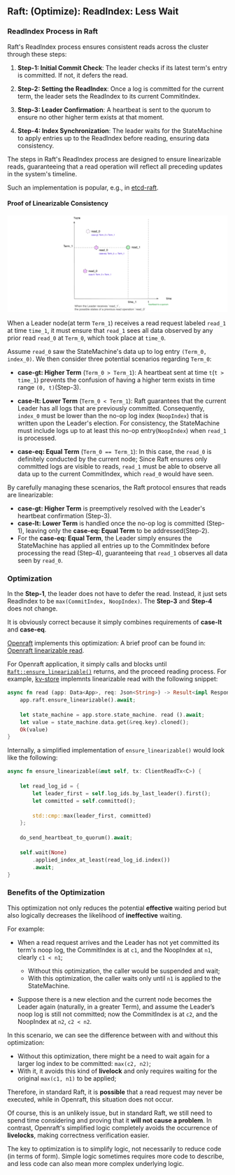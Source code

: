 ## Raft: (Optimize): ReadIndex: Less Wait

### ReadIndex Process in Raft

Raft's ReadIndex process ensures consistent reads across the cluster through these steps:

1. **Step-1: Initial Commit Check**: The leader checks if its latest term's entry is committed. If not, it defers the read.

2. **Step-2: Setting the ReadIndex**: Once a log is committed for the current term, the leader sets the ReadIndex to its current CommitIndex.

3. **Step-3: Leader Confirmation**: A heartbeat is sent to the quorum to ensure no other higher term exists at that moment.

4. **Step-4: Index Synchronization**: The leader waits for the StateMachine to apply entries up to the ReadIndex before reading, ensuring data consistency.

The steps in Raft's ReadIndex process are designed to ensure linearizable reads, guaranteeing that a read operation will reflect all preceding updates in the system's timeline.

Such an implementation is popular, e.g., in [etcd-raft][etcd-raft-read-index].

#### Proof of Linearizable Consistency

![](raft-read.excalidraw-margin.png)

When a Leader node(at term `Term_1`) receives a read request labeled `read_1` at time `time_1`, it must ensure that `read_1` sees all data observed by any prior read `read_0` at `Term_0`, which took place at `time_0`.

Assume `read_0` saw the StateMachine's data up to log entry `(Term_0, index_0)`. We then consider three potential scenarios regarding `Term_0`:

- **case-gt: Higher Term** (`Term_0 > Term_1`): A heartbeat sent at time `t`(`t > time_1`) prevents the confusion of having a higher term exists in time range `(0, t)`(Step-3).

- **case-lt: Lower Term** (`Term_0 < Term_1`): Raft guarantees that the current Leader has all logs that are previously committed. Consequently, `index_0` must be lower than the no-op log index (`NoopIndex`) that is written upon the Leader's election. For consistency, the StateMachine must include logs up to at least this no-op entry(`NoopIndex`) when `read_1` is processed.

- **case-eq: Equal Term** (`Term_0 == Term_1`): In this case, the `read_0` is definitely conducted by the current node; Since Raft ensures only committed logs are visible to reads, `read_1` must be able to observe all data up to the current CommitIndex, which `read_0` would have seen.

By carefully managing these scenarios, the Raft protocol ensures that reads are linearizable:

- **case-gt: Higher Term** is preemptively resolved with the Leader's heartbeat confirmation (Step-3).
- **case-lt: Lower Term** is handled once the no-op log is committed (Step-1), leaving only the **case-eq: Equal Term** to be addressed(Step-2).
- For the **case-eq: Equal Term**, the Leader simply ensures the StateMachine has applied all entries up to the CommitIndex before processing the read (Step-4), guaranteeing that `read_1` observes all data seen by `read_0`.


### Optimization

In the **Step-1**, the leader does not have to defer the read. Instead, it
just sets ReadIndex to be `max(CommitIndex, NoopIndex)`. The **Step-3** and
**Step-4** does not change.

It is obviously correct because it simply combines requirements of **case-lt** and **case-eq**.

[Openraft][] implements this optimization: A brief proof can be found in: [Openraft linearizable read][read].

For Openraft application, it simply calls and blocks until [`Raft::ensure_linearizable()`][ensure_linearizable] returns, and the proceed reading process.
For example, [kv-store][] implemnts linearizable read with the following snippet:

```rust
async fn read (app: Data<App>, req: Json<String>) -> Result<impl Responder> {
    app.raft.ensure_linearizable().await;

    let state_machine = app.store.state_machine. read ().await;
    let value = state_machine.data.get(&req.key).cloned();
    Ok(value)
}
```

Internally, a simplified implementation of `ensure_linearizable()` would look
like the following:

```rust
async fn ensure_linearizable(&mut self, tx: ClientReadTx<C>) {

    let read_log_id = {
        let leader_first = self.log_ids.by_last_leader().first();
        let committed = self.committed();

        std::cmp::max(leader_first, committed)
    };

    do_send_heartbeat_to_quorum().await;

    self.wait(None)
        .applied_index_at_least(read_log_id.index())
        .await;
}
```

### Benefits of the Optimization

This optimization not only reduces the potential **effective** waiting period but also logically decreases the likelihood of **ineffective** waiting.

For example:
- When a read request arrives and the Leader has not yet committed its term's noop log, the CommitIndex is at `c1`, and the NoopIndex at `n1`, clearly `c1 < n1`;

  - Without this optimization, the caller would be suspended and wait;
  - With this optimization, the caller waits only until `n1` is applied to the StateMachine.

- Suppose there is a new election and the current node becomes the Leader again (naturally, in a greater Term), and assume the Leader’s noop log is still not committed; now the CommitIndex is at `c2`, and the NoopIndex at `n2`, `c2 < n2`.

In this scenario, we can see the difference between with and without this optimization:
- Without this optimization, there might be a need to wait again for a larger log index to be committed: `max(c2, n2)`;
- With it, it avoids this kind of **livelock** and only requires waiting for the original `max(c1, n1)` to be applied;

Therefore, in standard Raft, it is **possible** that a read request may never be executed, while in Openraft, this situation does not occur.

Of course, this is an unlikely issue, but in standard Raft, we still need to spend time considering and proving that it **will not cause a problem**. In contrast, Openraft's simplified logic completely avoids the occurrence of **livelocks**, making correctness verification easier.

The key to optimization is to simplify logic, not necessarily to reduce code (in terms of form). Simple logic sometimes requires more code to describe, and less code can also mean more complex underlying logic.

[Openraft]:  https://github.com/datafuselabs/openraft
[etcd-raft-read-index]:  https://github.com/etcd-io/raft/blob/4fcf99f38c20868477e01f5f5c68ef1e4377a8b1/raft.go#L2063-L2098
[kv-store]:  https://github.com/datafuselabs/openraft/blob/79372b4dff4312f5eb344db76d5ed1dffe69fac7/examples/raft-kv-memstore/src/network/api.rs#L42
[read]:  https://github.com/datafuselabs/openraft/blob/79372b4dff4312f5eb344db76d5ed1dffe69fac7/openraft/src/docs/protocol/read.md
[ensure_linearizable]: https://github.com/datafuselabs/openraft/blob/79372b4dff4312f5eb344db76d5ed1dffe69fac7/openraft/src/raft/mod.rs#L398
